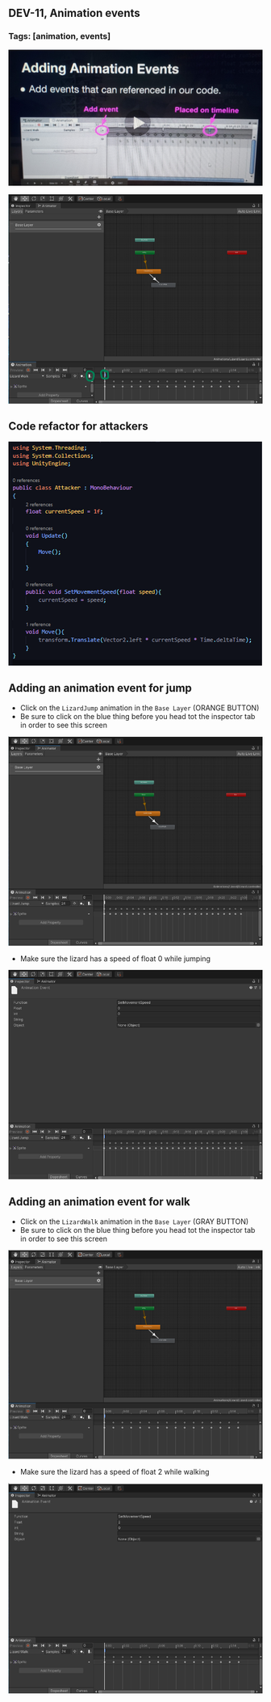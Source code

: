 ## DEV-11, Animation events
### Tags: [animation, events]

![](../images/DEV-11-A.jpg)

![](../images/DEV-11-B.png)

<!-- ![](../images/DEV-11-C.png) -->


## Code refactor for attackers

![](../images/DEV-11-E.png)

## Adding an animation event for jump

+ Click on the `LizardJump` animation in the `Base Layer` (ORANGE BUTTON)
+ Be sure to click on the blue thing before you head tot the inspector tab in order to see this screen

![](../images/DEV-11-D.png)

+ Make sure the lizard has a speed of float 0 while jumping


![](../images/DEV-11-F.png)

## Adding an animation event for walk

+ Click on the `LizardWalk` animation in the `Base Layer` (GRAY BUTTON)
+ Be sure to click on the blue thing before you head tot the inspector tab in order to see this screen

![](../images/DEV-11-G.png)

+ Make sure the lizard has a speed of float 2 while walking

![](../images/DEV-11-H.png)